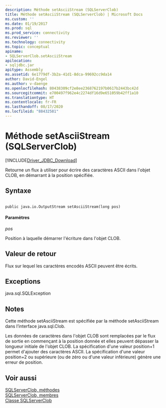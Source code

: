 ```yaml
---
description: Méthode setAsciiStream (SQLServerClob)
title: Méthode setAsciiStream (SQLServerClob) | Microsoft Docs
ms.custom: ''
ms.date: 01/19/2017
ms.prod: sql
ms.prod_service: connectivity
ms.reviewer: ''
ms.technology: connectivity
ms.topic: conceptual
apiname:
- SQLServerClob.setAsciiStream
apilocation:
- sqljdbc.jar
apitype: Assembly
ms.assetid: 6e1779df-3b2a-41d1-8dca-99692cc9da14
author: David-Engel
ms.author: v-daenge
ms.openlocfilehash: 80438309cf2e8ee2368762197b0617b2443bc42d
ms.sourcegitcommit: e700497f962e4c2274df16d9e651059b42ff1a10
ms.translationtype: HT
ms.contentlocale: fr-FR
ms.lasthandoff: 08/17/2020
ms.locfileid: "88432581"
---
```

# <a name="setasciistream-method-sqlserverclob"></a>Méthode setAsciiStream (SQLServerClob)
[!INCLUDE[Driver_JDBC_Download](../../../includes/driver_jdbc_download.md)]

  Retourne un flux à utiliser pour écrire des caractères ASCII dans l'objet CLOB, en démarrant à la position spécifiée.  
  
## <a name="syntax"></a>Syntaxe  
  
```  
  
public java.io.OutputStream setAsciiStream(long pos)  
```  
  
#### <a name="parameters"></a>Paramètres  
 *pos*  
  
 Position à laquelle démarrer l'écriture dans l'objet CLOB.  
  
## <a name="return-value"></a>Valeur de retour  
 Flux sur lequel les caractères encodés ASCII peuvent être écrits.  
  
## <a name="exceptions"></a>Exceptions  
 java.sql.SQLException  
  
## <a name="remarks"></a>Notes  
 Cette méthode setAsciiStream est spécifiée par la méthode setAsciiStream dans l’interface java.sql.Clob.  
  
 Les données de caractères dans l'objet CLOB sont remplacées par le flux de sortie en commençant à la position donnée et elles peuvent dépasser la longueur initiale de l'objet CLOB. La spécification d'une valeur position+1 permet d'ajouter des caractères ASCII. La spécification d'une valeur position+2 ou supérieure (ou de zéro ou d'une valeur inférieure) génère une erreur de position.  
  
## <a name="see-also"></a>Voir aussi  
 [SQLServerClob, méthodes](../../../connect/jdbc/reference/sqlserverclob-methods.md)   
 [SQLServerClob, membres](../../../connect/jdbc/reference/sqlserverclob-members.md)   
 [Classe SQLServerClob](../../../connect/jdbc/reference/sqlserverclob-class.md)  
  
  
